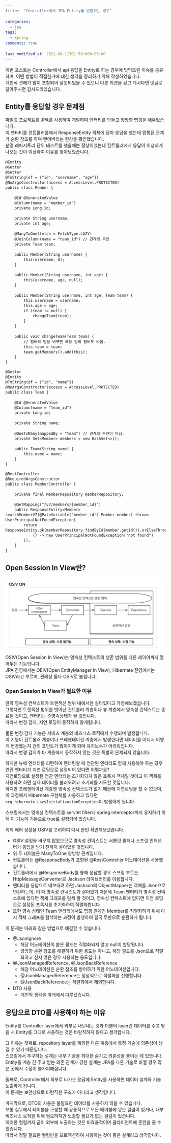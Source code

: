 ```yaml
---
title:  "Controller에서 JPA Entity를 반환하는 경우"

categories:
  - jpa
tags:
  - Spring
comments: true

last_modified_at: 2021-08-11T01:50:000-05:00
---
```


이번 포스트는 Controller에서 api 응답을 Entity로 하는 경우에 맞닥뜨린 이슈를 공유하며, 어떤 방법이 적절한가에 대한 생각을 정리하기 위해 작성하였습니다.<br>
개인적 견해가 많이 포함되어 잘못되었을 수 있으니 다른 의견을 갖고 계시다면 댓글로 달아주시면 감사드리겠습니다.

## Entity를 응답할 경우 문제점
파일럿 프로젝트를 JPA를 사용하여 개발하며 엔터티를 만들고 양방향 맵핑을 해주었습니다.<br>
이 엔터티를 컨트롤러를에서 ResponseEntity 객체에 담아 응답을 했는데 맵핑된 관계가 순환 참조를 하며 뻗어버리는 현상을 확인했습니다.<br>
분명 레파지토리 단위 테스트를 했을때는 정상이었는데 컨트롤러에서 응답이 이상하게 나오는 것이 이상하여 이유를 찾아보았습니다.

~~~
@Entity
@Getter
@Setter
@ToString(of = {"id", "username", "age"})
@NoArgsConstructor(access = AccessLevel.PROTECTED) 
public class Member {

    @Id @GeneratedValue
    @Column(name = "member_id")
    private Long id;

    private String username;
    private int age;

    @ManyToOne(fetch = FetchType.LAZY)
    @JoinColumn(name = "team_id") // 관계의 주인
    private Team team;

    public Member(String username) {
        this(username, 0);
    }

    public Member(String username, int age) {
        this(username, age, null);
    }

    public Member(String username, int age, Team team) {
        this.username = username;
        this.age = age;
        if (team != null) {
            changeTeam(team);
        }
    }

    public void changeTeam(Team team) {
        // 멤버의 팀을 바꾸면 해당 팀의 멤버도 바꿈.
        this.team = team;
        team.getMembers().add(this);
    }
}
~~~

~~~
@Getter
@Entity
@ToString(of = {"id", "name"})
@NoArgsConstructor(access = AccessLevel.PROTECTED)
public class Team {

    @Id @GeneratedValue
    @Column(name = "team_id")
    private Long id;

    private String name;

    @OneToMany(mappedBy = "team") // 관계의 주인이 아님.
    private Set<Member> members = new HashSet<>();

    public Team(String name) {
        this.name = name;
    }
}
~~~

~~~
@RestController
@RequiredArgsConstructor
public class MemberController {

    private final MemberRepository memberRepository;

    @GetMapping("/v7/members/{member_id}")
    public ResponseEntity<Member> searchMemberV7(@PathVariable("member_id") Member member) throws UserPrincipalNotFoundException{
        return ResponseEntity.ok(memberRepository.findById(member.getId()).orElseThrow(
            () -> new UserPrincipalNotFoundException("not found")
        ));
    }
}
~~~

## Open Session In View란?
![1](/assets/images/open-session-in-view.png)
OSIV(Open Session In View)는 영속성 컨텍스트의 생존 범위를 다른 레이어까지 열어두는 기능입니다.<br>
JPA 진영에서는 OEIV(Open EntityManager In View), Hibernate 진영에서는 OSIV라고 부르며, 관례상 둘다 OSIV로 불립니다.<br>

### Open Session In View가 필요한 이유
만약 영속성 컨텍스트가 트랜잭션 범위 내에서만 살아있다고 가정해보겠습니다.<br>
그렇다면 트랜잭션 범위를 벗어난 컨트롤러 계층이나 뷰 계층에서 영속성 컨텍스트는 종료될 것이고, 엔터티는 준영속상태가 될 것입니다.<br>
따라서 변경 감지, 지연 로딩이 동작하지 않게됩니다.<br>

물론 변경 감지 기능은 서비스 계층의 비즈니스 로직에서 수행되며 발생합니다.<br>
이 기능이 컨트롤러 계층이나 프레젠테이션 계층에서 발생한다면 데이터를 어디서 어떻게 변경했는지 관리 포인트가 많아지게 되며 유지보수가 어려워집니다.<br>
따라서 변경 감지가 타 계층에서 동작하지 않는 것은 특별히 문제되지 않습니다.

하지만 뷰에 엔터티를 리턴하여 렌더링할 때 연관된 엔터티도 함께 사용해야 하는 경우 연관 엔터티가 지연 로딩으로 설정되어 있다면 어떨까요?<br>
지연로딩으로 설정된 연관 엔터티는 초기화되지 않은 프록시 객체일 것이고 이 객체를 사용하려 하면 실제 데이터를 불러오려고 초기화를 시도할 것입니다.<br>
하지만 프레젠테이션 계층엔 영속성 컨텍스트가 없기 때문에 지연로딩을 할 수 없으며, 이 과정에서 Hibernate 구현체를 사용하고 있다면 `org.hibernate.LazyInitializationException`이 발생하게 됩니다.

스프링에서는 영속성 컨텍스트를 servlet filter나 spring interceptor까지 유지하기 위해 이 기능이 기본으로 true로 설정되어 있습니다.

위의 에러 상황을 OSIV를 고려하여 다시 한번 확인해보겠습니다.
* OSIV 설정을 바꾸지 않았으므로 영속성 컨텍스트는 서블릿 필터나 스프링 인터셉터가 응답을 받기 전까지 살아있을 것입니다.
* 위 두 테이블은 ManyToOne 양방향 관계입니다.
* 컨트롤러는 @ResponseBody가 포함된 @RestController 어노테이션을 사용했습니다.
* 컨트롤러에서 @ResponseBody를 통해 응답할 경우 스프링 부트는 HttpMessageConverter로 Jackson 라이브러리를 이용합니다.
* 엔터티를 응답으로 내보내려 하면 Jackson의 ObjectMapper는 객체를 Json으로 변환하는데, 이 때 영속성 컨텍스트가 살아있기 때문에 Team 엔터티가 영속성 컨텍스트에 있다면 객체 그래프를 탐색 할 것이고, 영속성 컨텍스트에 없다면 지연 로딩으로 설정된 프록시를 초기화하여 직렬화합니다.
* 또한 영속 상태인 Team 엔터티에서도 맵핑 관계인 Member를 직렬화하기 위해 다시 객체 그래프를 탐색하는 과정이 발생하여 결국 무한으로 순환하게 됩니다.
 
이 문제는 아래와 같은 방법으로 해결할 수 있습니다.
* @JsonIgnore 
  * 해당 어노테이션이 붙은 필드는 직렬화되지 않고 null이 할당됩니다.
  * 양방향 순환 참조를 해결하기 위한 용도는 아니고, 해당 필드를 Json으로 직렬화하고 싶지 않은 경우 사용하는 용도입니다.
* @JsonManagedReference, @JsonBackReference
  * 해당 어노테이션은 순환 참조를 방어하기 위한 어노테이션입니다.
  * @JsonManagedReference는 정상적으로 직렬화를 진행합니다.
  * @JsonBackReference는 직렬화에서 제외합니다.
* DTO 사용
  * 개인적 생각을 아래에서 다루겠습니다.

## 응답으로 DTO를 사용해야 하는 이유
Entity를 Controller layer에서 외부로 내보내는 것과 더불어 layer간 데이터를 주고 받을 시 Entity를 그대로 사용하는 것은 바람직하지 않다고 생각합니다.

그 이유는 첫째로, repository layer를 제외한 다른 계층에서 특정 기술에 의존성이 생길 수 있기 때문입니다.<br>
스프링에서 추구하는 설계는 내부 기술을 최대한 숨기고 의존성을 줄이는 데 있습니다. <br>
Entity를 계층 간 주고 받는 의존 관계가 강한 설계는 JPA를 다른 기술로 바뀔 경우 많은 곳에서 수정이 불가피해집니다.<br>

둘째로, Controller에서 외부로 나가는 응답에 Entity를 사용하면 데이터 설계와 기술 노출하게 됩니다.<br>
이 문제는 보안상으로 바람직한 구조가 아니라고 생각합니다.

마지막으로, DTO의 사용은 불필요한 데이터를 사용하지 않을 수 있습니다.<br>
보통 실무에서 테이블을 구성할 때 공통적으로 모든 테이블에 넣는 컬럼이 있거나, 내부 비즈니스 로직을 위해 필요하지만 노출할 필요가 없는 컬럼이 있습니다.<br>
이러한 컬럼까지 굳이 외부에 노출하는 것은 비효율적이며 클라이언트에 혼란을 줄 수 있습니다.<br>
따라서 정말 필요한 컬럼만을 프로젝션하여 사용하는 것이 좋은 설계라고 생각합니다.